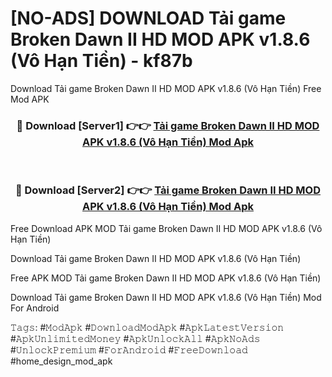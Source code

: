 # [NO-ADS] DOWNLOAD Tải game Broken Dawn II HD MOD APK v1.8.6 (Vô Hạn Tiền) - kf87b
Download Tải game Broken Dawn II HD MOD APK v1.8.6 (Vô Hạn Tiền) Free Mod APK

<div align="center">
<h3>🔴 Download [Server1] 👉👉 <a href="https://apk-comot.site?title=Tải_game_Broken_Dawn_II_HD_MOD_APK_v1.8.6_(Vô_Hạn_Tiền)">Tải game Broken Dawn II HD MOD APK v1.8.6 (Vô Hạn Tiền) Mod Apk</a></h3><br>

<h3>🔴 Download [Server2] 👉👉 <a href="https://apk-comot.site?title=Tải_game_Broken_Dawn_II_HD_MOD_APK_v1.8.6_(Vô_Hạn_Tiền)">Tải game Broken Dawn II HD MOD APK v1.8.6 (Vô Hạn Tiền) Mod Apk</a></h3>
</div>


Free Download APK MOD Tải game Broken Dawn II HD MOD APK v1.8.6 (Vô Hạn Tiền)

Download Tải game Broken Dawn II HD MOD APK v1.8.6 (Vô Hạn Tiền) 

Free APK MOD Tải game Broken Dawn II HD MOD APK v1.8.6 (Vô Hạn Tiền) 

Download Tải game Broken Dawn II HD MOD APK v1.8.6 (Vô Hạn Tiền) Mod For Android

𝚃𝚊𝚐𝚜: #𝙼𝚘𝚍𝙰𝚙𝚔 #𝙳𝚘𝚠𝚗𝚕𝚘𝚊𝚍𝙼𝚘𝚍𝙰𝚙𝚔 #𝙰𝚙𝚔𝙻𝚊𝚝𝚎𝚜𝚝𝚅𝚎𝚛𝚜𝚒𝚘𝚗 #𝙰𝚙𝚔𝚄𝚗𝚕𝚒𝚖𝚒𝚝𝚎𝚍𝙼𝚘𝚗𝚎𝚢 #𝙰𝚙𝚔𝚄𝚗𝚕𝚘𝚌𝚔𝙰𝚕𝚕 #𝙰𝚙𝚔𝙽𝚘𝙰𝚍𝚜 #𝚄𝚗𝚕𝚘𝚌𝚔𝙿𝚛𝚎𝚖𝚒𝚞𝚖 #𝙵𝚘𝚛𝙰𝚗𝚍𝚛𝚘𝚒𝚍 #𝙵𝚛𝚎𝚎𝙳𝚘𝚠𝚗𝚕𝚘𝚊𝚍 #home_design_mod_apk